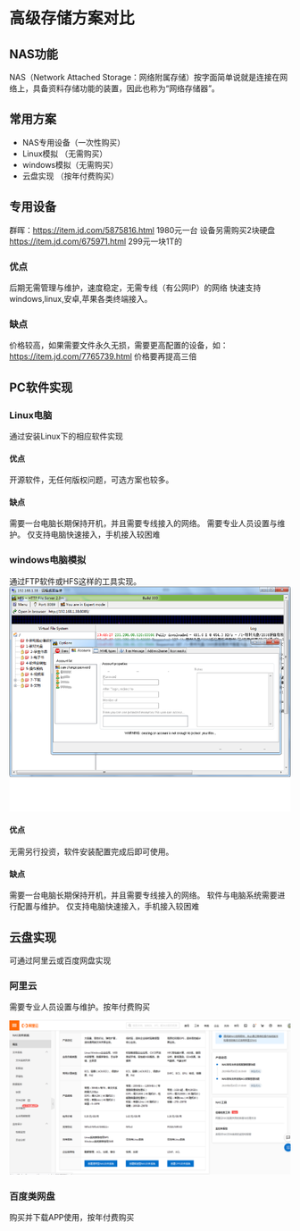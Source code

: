 ﻿#  高级存储方案对比

## NAS功能

NAS（Network Attached Storage：网络附属存储）按字面简单说就是连接在网络上，具备资料存储功能的装置，因此也称为“网络存储器”。

## 常用方案
- NAS专用设备（一次性购买）
- Linux模拟 （无需购买）
- windows模拟（无需购买）
- 云盘实现 （按年付费购买）

## 专用设备
群晖：https://item.jd.com/5875816.html 1980元一台
设备另需购买2块硬盘 https://item.jd.com/675971.html 299元一块1T的

### 优点
后期无需管理与维护，速度稳定，无需专线（有公网IP）的网络
快速支持windows,linux,安卓,苹果各类终端接入。

### 缺点
价格较高，如果需要文件永久无损，需要更高配置的设备，如：https://item.jd.com/7765739.html 价格要再提高三倍

## PC软件实现
### Linux电脑
通过安装Linux下的相应软件实现

#### 优点
开源软件，无任何版权问题，可选方案也较多。

#### 缺点
需要一台电脑长期保持开机，并且需要专线接入的网络。
需要专业人员设置与维护。
仅支持电脑快速接入，手机接入较困难

### windows电脑模拟
通过FTP软件或HFS这样的工具实现。
![软件配置截图](./img/hfs.png)

#### 优点
无需另行投资，软件安装配置完成后即可使用。

#### 缺点
需要一台电脑长期保持开机，并且需要专线接入的网络。
软件与电脑系统需要进行配置与维护。
仅支持电脑快速接入，手机接入较困难

## 云盘实现
可通过阿里云或百度网盘实现

### 阿里云
需要专业人员设置与维护。按年付费购买

![阿里云购买图](./img/ali_nas.png "阿里云nas购买图")

### 百度类网盘
购买并下载APP使用，按年付费购买
